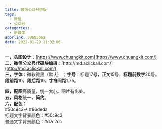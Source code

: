 ```yaml
---
title: 微信公众号排版
tags:
  - 微信
  - 公众号
categories:
  - 新媒体
abbrlink: 30685b6a
date: 2022-01-29 11:32:06
---
```


**一，头图设计**：[https://www.chuangkit.com](https://www.chuangkit.com/)<br />**二，微信公众号代码块编辑**：[http://md.aclickall.com/](http://md.aclickall.com/)<br />**三，字体**：微软雅黑（默认） ；**字号**：标题17号，**正文**15号，**标题前数字**20号。**段前距**10，**段后距**10。**字符间距**1.75。<br />

<!-- more -->

**四，配图**高质量，统一大小。图片有出处。<br />**五，风格**统一，**简约**。<br />**六，配色：**<br />#50c9c3→ #96deda<br />标题文字背景颜色：#50c9c3<br />普通文字背景颜色：#d7d2cc<br />

